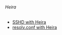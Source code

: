 ###### Heira
  * [SSHD with Heira](https://puppetlabs.com/blog/first-look-installing-and-using-hiera)
  * [resolv.conf with Heira](https://puppetlabs.com/blog/the-problem-with-separating-data-from-puppet-code)

